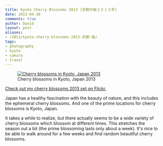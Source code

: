```yaml
---
title: Kyoto Cherry Blossoms 2013 (京都の桜２０１３年)
date: 2013-04-30
comments: true
author: David
layout: post
aliases:
- /2013/kyoto-cherry-blossoms-2013-京都-桜/
tags:
- photography
- kyoto
- sakura
- travel
---
```


<figure itemprop="image" itemscope="" itemtype="http://schema.org/ImageObject" class="center">
    <meta itemprop="width" content="3006" />
    <meta itemprop="height" content="2004" />
    <meta itemprop="url" content="http://davidbcalhoun.com/wp-content/uploads/2013/04/cherry-blossoms-kyoto-japan-IMG_3207.jpg" />
    <a href="http://www.flickr.com/photos/franksvalli/8691586416/">
    	<img itemprop="contentUrl" src="http://davidbcalhoun.com/wp-content/uploads/2013/04/cherry-blossoms-kyoto-japan-IMG_3207.jpg" title="Cherry blossoms in Kyoto, Japan 2013" />
	</a>
    <figcaption itemprop="caption">Cherry blossoms in Kyoto, Japan 2013</figcaption>
</figure>

[Check out my cherry blossoms 2013 set on Flickr.][2]

Japan has a healthy fascination with the beauty of nature, and this includes the ephemeral cherry blossoms. And one of the prime locations for cherry blossoms is Kyoto, Japan.

It takes a while to realize, but there actually seems to be a wide variety of cherry blossoms which blossom at different times. This stretches the season out a bit (the prime blossoming lasts only about a week). It's nice to be able to walk around for a few weeks and find random beautiful cherry blossoms.

 [2]: http://www.flickr.com/photos/franksvalli/sets/72157633239996237/